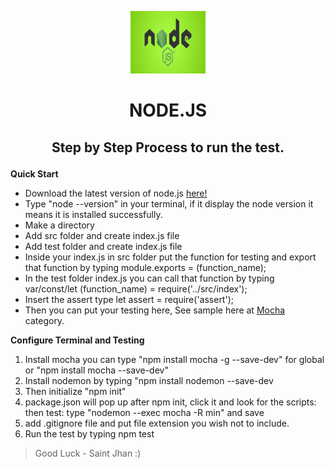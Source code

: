 <p align="center">
  <img width="120" height="100" src="nodejsfile.jpg">
</p>

# <p align="center">NODE.JS</p>

## <p align="center">Step by Step Process to run the test.</p>

<b>Quick Start</b>

* Download the latest version of node.js [here!](https://www.nodejs.org)
* Type "node --version" in your terminal, if it display the node version it means it is installed successfully.
* Make a directory
* Add src folder and create index.js file
* Add test folder and create index.js file
* Inside your index.js in src folder put the function for testing and export that function by typing module.exports = (function_name);
* In the test folder index.js you can call that function by typing var/const/let (function_name) = require('../src/index');
* Insert the assert type let assert = require('assert');
* Then you can put your testing here, See sample here at [Mocha](https://www.davidbaumgold.com/tutorials/automated-tests-node/) category.

**Configure Terminal and Testing**

1. Install mocha you can type "npm install mocha -g --save-dev" for global or "npm install mocha --save-dev"
2. Install nodemon by typing "npm install nodemon --save-dev
3. Then initialize "npm init"
4. package.json will pop up after npm init, click it and look for the scripts: then test: type "nodemon --exec mocha -R min" and save
5. add .gitignore file and put file extension you wish not to include.
6. Run the test by typing npm test

> Good Luck - Saint Jhan :)

